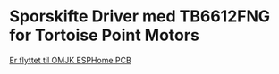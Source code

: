 # Sporskifte Driver med TB6612FNG for Tortoise Point Motors

[Er flyttet til OMJK ESPHome PCB](https://github.com/sekt1953/OMJK/tree/main/ESPHome/PCB)

